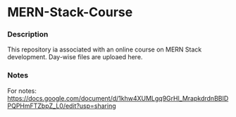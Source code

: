 # MERN-Stack-Course




### Description
This repository ia associated with an online course on MERN Stack development. Day-wise files are uploaed here. 

### Notes

For notes: https://docs.google.com/document/d/1khw4XUMLgq9GrHl_MrapkdrdnBBIDPQPHmFTZbpZ_L0/edit?usp=sharing
